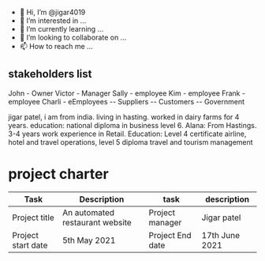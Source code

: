 - 👋 Hi, I’m @jigar4019
- 👀 I’m interested in ...
- 🌱 I’m currently learning ...
- 💞️ I’m looking to collaborate on ...
- 📫 How to reach me ...

<!---
jigar4019/alana  is a ✨ special ✨ repository because its `README.md` (this file) appears on your GitHub profile.
You can click the Preview link to take a look at your changes.
--->
## stakeholders list 
John - Owner
Victor - Manager
Sally - employee
Kim - employee
Frank - employee 
Charli - eEmployees
  --     Suppliers
  --     Customers
  --     Government
  
jigar patel, i am from india. living in hasting. worked in dairy farms for 4 years. education: national diploma in business level 6. 
Alana: From Hastings. 3-4 years work experience in Retail. Education: Level 4 certificate airline, hotel and travel operations, level 5 diploma travel and tourism management  

# project charter 

| Task                   | Description                     | task             | description    |
| ---------------------- | ------------------------------  | ---------------  | -------------  | 
| Project title          | An automated restaurant website | Project manager  |  Jigar patel   |
| Project start date     | 5th May 2021                    | Project End date | 17th June 2021 |



